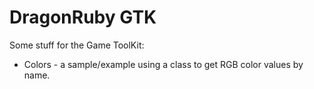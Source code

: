 # DragonRuby GTK

Some stuff for the Game ToolKit:

- Colors - a sample/example using a class to get RGB color values by name.

